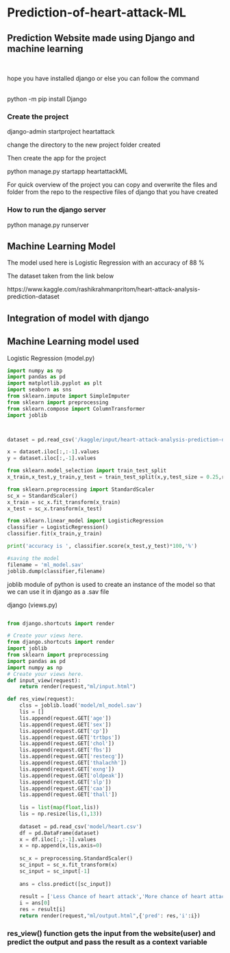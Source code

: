 # Prediction-of-heart-attack-ML
<h2>Prediction Website made using Django and machine learning</h2><br>
<p>hope you have installed django or else you can follow the command</p><br>
python -m pip install Django
<br>
<h3>Create the project</h3>
django-admin startproject heartattack
<br>
<p>change the directory to the new project folder created</p>
<p>Then create the app for the project</p>
python manage.py startapp heartattackML
<br>
<p>For quick overview of the project you can copy and overwrite the files and folder from the repo to the respective files of django that you have created</p>
<h3>How to run the django server</h3>
python manage.py runserver

<h2>Machine Learning Model</h2>
<p>The model used here is Logistic Regression with an accuracy of 88 %</p>
<p>The dataset taken from the link below</p>
https://www.kaggle.com/rashikrahmanpritom/heart-attack-analysis-prediction-dataset

<h2>Integration of model with django</h2>

<h2>Machine Learning model used</h2>
<p>Logistic Regression (model.py)</p>

```python
import numpy as np
import pandas as pd
import matplotlib.pyplot as plt
import seaborn as sns
from sklearn.impute import SimpleImputer
from sklearn import preprocessing
from sklearn.compose import ColumnTransformer
import joblib



dataset = pd.read_csv('/kaggle/input/heart-attack-analysis-prediction-dataset/heart.csv')

x = dataset.iloc[:,:-1].values
y = dataset.iloc[:,-1].values

from sklearn.model_selection import train_test_split
x_train,x_test,y_train,y_test = train_test_split(x,y,test_size = 0.25,random_state = 102)

from sklearn.preprocessing import StandardScaler
sc_x = StandardScaler()
x_train = sc_x.fit_transform(x_train)
x_test = sc_x.transform(x_test)

from sklearn.linear_model import LogisticRegression
classifier = LogisticRegression()
classifier.fit(x_train,y_train)

print('accuracy is ', classifier.score(x_test,y_test)*100,'%')

#saving the model
filename = 'ml_model.sav'
joblib.dump(classifier,filename)
```
<p>joblib module of python is used to create an instance of the model so that we can use it in django as a .sav file</p>

<p>django (views.py)</p>

```python

from django.shortcuts import render

# Create your views here.
from django.shortcuts import render
import joblib
from sklearn import preprocessing
import pandas as pd
import numpy as np
# Create your views here.
def input_view(request):
    return render(request,"ml/input.html")

def res_view(request):
    clss = joblib.load('model/ml_model.sav')
    lis = []
    lis.append(request.GET['age'])
    lis.append(request.GET['sex'])
    lis.append(request.GET['cp'])
    lis.append(request.GET['trtbps'])
    lis.append(request.GET['chol'])
    lis.append(request.GET['fbs'])
    lis.append(request.GET['restecg'])
    lis.append(request.GET['thalachh'])
    lis.append(request.GET['exng'])
    lis.append(request.GET['oldpeak'])
    lis.append(request.GET['slp'])
    lis.append(request.GET['caa'])
    lis.append(request.GET['thall'])
    
    lis = list(map(float,lis))
    lis = np.resize(lis,(1,13))
    
    dataset = pd.read_csv('model/heart.csv')
    df = pd.DataFrame(dataset)
    x = df.iloc[:,:-1].values
    x = np.append(x,lis,axis=0)
    
    sc_x = preprocessing.StandardScaler()
    sc_input = sc_x.fit_transform(x)
    sc_input = sc_input[-1]
   
    ans = clss.predict([sc_input])
    
    result = ['Less Chance of heart attack','More chance of heart attack']
    i = ans[0]
    res = result[i]
    return render(request,"ml/output.html",{'pred': res,'i':i})
```
<h3>res_view() function gets the input from the website(user) and predict the output and pass the result as a context variable </h3>
